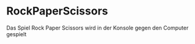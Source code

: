 # RockPaperScissors

Das Spiel Rock Paper Scissors wird in der Konsole gegen den Computer gespielt

